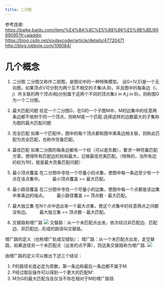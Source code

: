 ```yaml
---
title: 二分图
---
```

参考连接:
https://baike.baidu.com/item/%E4%BA%8C%E5%88%86%E5%9B%BE/9089095?fr=aladdin
https://blog.csdn.net/sixdaycoder/article/details/47720471
http://blog.jobbole.com/106084/

# 几个概念

1. 二分图
二分图又称作二部图，是图论中的一种特殊模型。 设G=(V,E)是一个无向图，如果顶点V可分割为两个互不相交的子集(A,B)，并且图中的每条边（i，j）所关联的两个顶点i和j分别属于这两个不同的顶点集(i in A,j in B)，则称图G为一个二分图。

2. 最大匹配问题
给定一个二分图G，在G的一个子图M中，M的边集中的任意两条边都不依附于同一个顶点，则称M是一个匹配.选择这样的边数最大的子集称为图的最大匹配问题

3. 完全匹配
如果一个匹配中，图中的每个顶点都和图中某条边相关联，则称此匹配为完全匹配，也称作完备匹配。 

4. 最佳匹配
如果二分图的每条边都有一个权（可以是负数），要求一种完备匹配方案，使得所有匹配边的权和最大，记做最佳完美匹配。（特殊的，当所有边的权为1时，就是最大完备匹配问题）

5. 最小顶点覆盖
在二分图中寻找一个尽量小的点集，使图中每一条边至少有一个点在该点集中。
　　最小顶点覆盖 == 最大匹配。

6. 最小路径覆盖
在二分图中寻找一个尽量小的边集，使图中每一个点都是该边集中某条边的端点。
　　最小路径覆盖 == 顶点数 - 最大匹配。

7. 最大独立集
在N个点中选出来一个最大点集，使这个点集中的任意两点之间都没有边。
　　最大独立集 == 顶点数 - 最大匹配。

8. 交替路和增广路
![](http://ww2.sinaimg.cn/large/7cc829d3gw1f89lnzbetkj204j04u74f.jpg)
交替路：从一个未匹配点出发，依次经过非匹配边、匹配边、非匹配边…形成的路径叫交替路。

增广路的定义（也称增广轨或交错轨）：
增广路：从一个未匹配点出发，走交替路，如果途径另一个未匹配点（出发的点不算），则这条交替路称为增广路.
![](http://ww2.sinaimg.cn/mw690/7cc829d3gw1f89lo04o2wj207y01y3yi.jpg)

由增广路的定义可以推出下述三个结论：
1) P的路径长度必定为奇数，第一条边和最后一条边都不属于M.
2) P经过取反操作可以得到一个更大的匹配M'.
3) M为G的最大匹配当且仅当不存在相对于M的增广路径.

